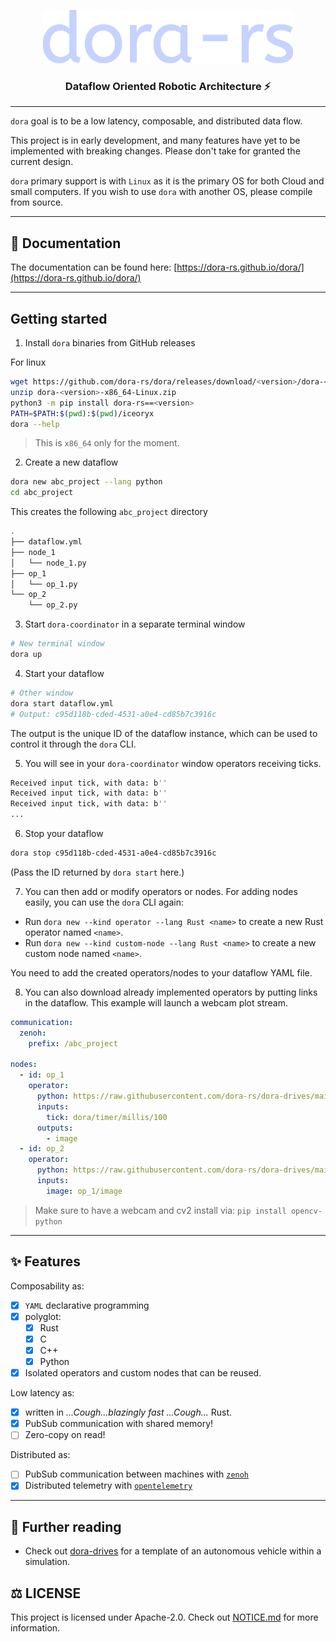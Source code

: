 <p align="center">
    <img src="./docs/src/logo.svg" width="400">
</p>

<h3 align="center">
Dataflow Oriented Robotic Architecture ⚡
</h3>

---

`dora` goal is to be a low latency, composable, and distributed data flow.

This project is in early development, and many features have yet to be implemented with breaking changes. Please don't take for granted the current design.

`dora` primary support is with `Linux` as it is the primary OS for both Cloud and small computers. If you wish to use `dora` with another OS, please compile from source.

---
## 📖 Documentation

The documentation can be found here: [https://dora-rs.github.io/dora/](https://dora-rs.github.io/dora/) 

---

## Getting started


1. Install `dora` binaries from GitHub releases

For linux
```bash
wget https://github.com/dora-rs/dora/releases/download/<version>/dora-<version>-x86_64-Linux.zip
unzip dora-<version>-x86_64-Linux.zip
python3 -m pip install dora-rs==<version>
PATH=$PATH:$(pwd):$(pwd)/iceoryx
dora --help
```

> This is `x86_64` only for the moment.

2. Create a new dataflow

```bash
dora new abc_project --lang python
cd abc_project
```

This creates the following `abc_project` directory
```bash
.
├── dataflow.yml
├── node_1
│   └── node_1.py
├── op_1
│   └── op_1.py
└── op_2
    └── op_2.py
```

3. Start `dora-coordinator` in a separate terminal window
```bash
# New terminal window
dora up 
```

4. Start your dataflow
```bash
# Other window
dora start dataflow.yml
# Output: c95d118b-cded-4531-a0e4-cd85b7c3916c
```
The output is the unique ID of the dataflow instance, which can be used to control it through the `dora` CLI.

5. You will see in your `dora-coordinator` window operators receiving ticks.
```bash
Received input tick, with data: b''
Received input tick, with data: b''
Received input tick, with data: b''
...
```

6. Stop your dataflow
```bash
dora stop c95d118b-cded-4531-a0e4-cd85b7c3916c
```
(Pass the ID returned by `dora start` here.)

7. You can then add or modify operators or nodes. For adding nodes easily, you can use the `dora` CLI again:

- Run `dora new --kind operator --lang Rust <name>` to create a new Rust operator named `<name>`.
- Run `dora new --kind custom-node --lang Rust <name>` to create a new custom node named `<name>`.

You need to add the created operators/nodes to your dataflow YAML file.

8. You can also download already implemented operators by putting links in the dataflow. This example will launch a webcam plot stream. 

```yaml
communication:
  zenoh:
    prefix: /abc_project

nodes:
  - id: op_1
    operator:
      python: https://raw.githubusercontent.com/dora-rs/dora-drives/main/operators/webcam_op.py
      inputs:
        tick: dora/timer/millis/100
      outputs:
        - image
  - id: op_2
    operator:
      python: https://raw.githubusercontent.com/dora-rs/dora-drives/main/physicals/plot.py
      inputs:
        image: op_1/image 
```
> Make sure to have a webcam and cv2 install via: `pip install opencv-python`
---

## ✨ Features

Composability as:
- [x] `YAML` declarative programming
- [x] polyglot:
  - [x] Rust
  - [x] C
  - [x] C++
  - [x] Python
- [x] Isolated operators and custom nodes that can be reused.

Low latency as:
- [x] written in  <i>...Cough...blazingly fast ...Cough...</i> Rust.
- [x] PubSub communication with shared memory!
- [ ] Zero-copy on read! 

Distributed as:
- [ ] PubSub communication between machines with [`zenoh`](https://github.com/eclipse-zenoh/zenoh)
- [x] Distributed telemetry with [`opentelemetry`](https://github.com/open-telemetry/opentelemetry-rust)

---


## 🏁 Further reading

- Check out [dora-drives](https://github.com/dora-rs/dora-drives) for a template of an autonomous vehicle within a simulation.


## ⚖️ LICENSE 

This project is licensed under Apache-2.0. Check out [NOTICE.md](NOTICE.md) for more information.
